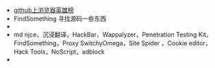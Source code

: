 - [github上浏览器英雄榜](https://github.com/zhaoolee/ChromeAppHeroes)
- FindSomething 寻找源码一些东西
-
- md njce，沉浸翻译，HackBar，Wappalyzer，Penetration Testing Kit，FindSomething，Proxy SwitchyOmega，Site Spider ，Cookie editor，Hack Tools，NoScript，adblock
-